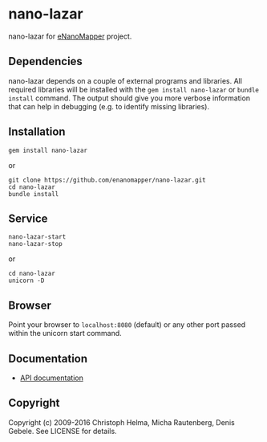 nano-lazar
==========

  nano-lazar for [eNanoMapper](http://www.enanomapper.net/) project.

Dependencies
------------

  nano-lazar depends on a couple of external programs and libraries. All required libraries will be installed with the `gem install nano-lazar` or `bundle install` command. The output should give you more verbose information that can help in debugging (e.g. to identify missing libraries). 

Installation
------------  
  
  ```
  gem install nano-lazar
  ```

  or

  ```
  git clone https://github.com/enanomapper/nano-lazar.git
  cd nano-lazar
  bundle install
  ```

Service
-------

  ```
  nano-lazar-start
  nano-lazar-stop
  ```

  or

  ```
  cd nano-lazar
  unicorn -D
  ```

Browser
-------
  Point your browser to `localhost:8080` (default) or any other port passed within the unicorn start command.

Documentation
-------------
  * [API documentation](http://rdoc.info/gems/nano-lazar)

Copyright
---------

  Copyright (c) 2009-2016 Christoph Helma, Micha Rautenberg, Denis Gebele. See LICENSE for details.

